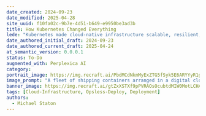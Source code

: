 ```yaml
---
date_created: 2024-09-23
date_modified: 2025-04-28
site_uuid: f10fa02c-9b7e-4d51-b649-e9950be3ad3b
title: How Kubernetes Changed Everything
lede: "Kubernetes made cloud-native infrastructure scalable, resilient, and automated for everyone."
date_authored_initial_draft: 2024-09-23
date_authored_current_draft: 2025-04-24
at_semantic_version: 0.0.0.1
status: To-Do
augmented_with: Perplexica AI
category: 
portrait_image: https://img.recraft.ai/PbdMCdNkmMyExZTG5fSyk5E6ARYYyR1gmGbFKOZ-LDA/rs:fit:1024:1820:0/raw:1/plain/abs://external/images/147eafce-8301-44d7-aec4-aa98a062dc24
image_prompt: "A fleet of shipping containers arranged in a digital cloud, orchestrated by a conductor with the Kubernetes logo, with microservices represented as glowing cubes inside. The scene is technical, orchestrated, and futuristic."
banner_image: https://img.recraft.ai/gtZxXSTXf9pPVRAOsOcubtdMIW0MotLCHAlLS1kWpLg/rs:fit:2048:1024:0/raw:1/plain/abs://external/images/b94b1727-c1d0-401e-8b25-9d9c082cc989
tags: [Cloud-Infrastructure, Opsless-Deploy, Deployment]
authors:
  - Michael Staton
---
```

